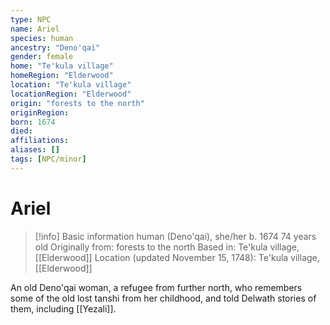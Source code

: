 ```yaml
---
type: NPC
name: Ariel
species: human
ancestry: "Deno'qai"
gender: female
home: "Te'kula village"
homeRegion: "Elderwood"
location: "Te'kula village"
locationRegion: "Elderwood"
origin: "forests to the north"
originRegion:
born: 1674
died: 
affiliations: 
aliases: []
tags: [NPC/minor]
---
```

# Ariel
>[!info] Basic information
>human (Deno'qai), she/her
>b. 1674
>74 years old
>Originally from: forests to the north
>Based in: Te'kula village, [[Elderwood]]
>Location (updated November 15, 1748): Te'kula village, [[Elderwood]]




An old Deno'qai woman, a refugee from further north, who remembers some of the old lost tanshi from her childhood, and told Delwath stories of them, including [[Yezali]]. 
